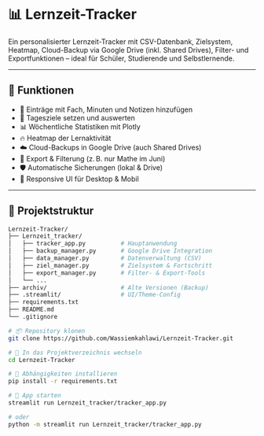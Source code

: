# 📊 Lernzeit-Tracker

Ein personalisierter Lernzeit-Tracker mit CSV-Datenbank, Zielsystem, Heatmap, Cloud-Backup via Google Drive (inkl. Shared Drives), Filter- und Exportfunktionen – ideal für Schüler, Studierende und Selbstlernende.

---

## 🚀 Funktionen

- 📆 Einträge mit Fach, Minuten und Notizen hinzufügen
- 🎯 Tagesziele setzen und auswerten
- 📊 Wöchentliche Statistiken mit Plotly
- 🔥 Heatmap der Lernaktivität
- ☁️ Cloud-Backups in Google Drive (auch Shared Drives)
- 🧮 Export & Filterung (z. B. nur Mathe im Juni)
- 🛡️ Automatische Sicherungen (lokal & Drive)
- 🔁 Responsive UI für Desktop & Mobil

---

## 🧱 Projektstruktur

```bash
Lernzeit-Tracker/
├── Lernzeit_tracker/
│   ├── tracker_app.py          # Hauptanwendung
│   ├── backup_manager.py       # Google Drive Integration
│   ├── data_manager.py         # Datenverwaltung (CSV)
│   ├── ziel_manager.py         # Zielsystem & Fortschritt
│   ├── export_manager.py       # Filter- & Export-Tools
│   └── ...
├── archiv/                     # Alte Versionen (Backup)
├── .streamlit/                 # UI/Theme-Config
├── requirements.txt
├── README.md
└── .gitignore

# 📦 Repository klonen
git clone https://github.com/Wassiemkahlawi/Lernzeit-Tracker.git

# 📁 In das Projektverzeichnis wechseln
cd Lernzeit-Tracker

# 🔧 Abhängigkeiten installieren
pip install -r requirements.txt

# 🚀 App starten
streamlit run Lernzeit_tracker/tracker_app.py

# oder
python -m streamlit run Lernzeit_tracker/tracker_app.py
